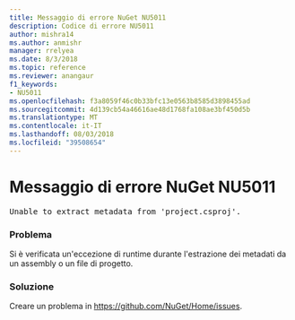 ```yaml
---
title: Messaggio di errore NuGet NU5011
description: Codice di errore NU5011
author: mishra14
ms.author: anmishr
manager: rrelyea
ms.date: 8/3/2018
ms.topic: reference
ms.reviewer: anangaur
f1_keywords:
- NU5011
ms.openlocfilehash: f3a8059f46c0b33bfc13e0563b8585d3898455ad
ms.sourcegitcommit: 4d139cb54a46616ae48d1768fa108ae3bf450d5b
ms.translationtype: MT
ms.contentlocale: it-IT
ms.lasthandoff: 08/03/2018
ms.locfileid: "39508654"
---
```

# <a name="nuget-error-nu5011"></a>Messaggio di errore NuGet NU5011
<pre>Unable to extract metadata from 'project.csproj'.</pre>

### <a name="issue"></a>Problema

Si è verificata un'eccezione di runtime durante l'estrazione dei metadati da un assembly o un file di progetto.


### <a name="solution"></a>Soluzione

Creare un problema in https://github.com/NuGet/Home/issues.


